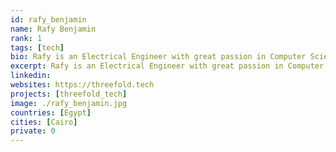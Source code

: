 ```yaml
---
id: rafy_benjamin
name: Rafy Benjamin
rank: 1
tags: [tech]
bio: Rafy is an Electrical Engineer with great passion in Computer Science, Currently working with TF-Chain team. Engineer fell in love with Threefold and I have same goals of giving freedom and control back to the people, and it has lots of bright minds I'm so proud to work/learn from them on daily basis.
excerpt: Rafy is an Electrical Engineer with great passion in Computer Science.
linkedin: 
websites: https://threefold.tech
projects: [threefold_tech]
image: ./rafy_benjamin.jpg
countries: [Egypt]
cities: [Cairo]
private: 0
---
```

